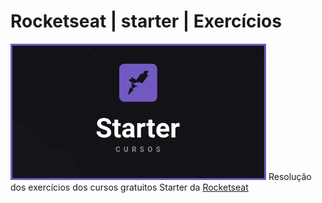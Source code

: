 # Rocketseat | starter | Exercícios
<img src="/docs/screenshot_starter.jpg" />
Resolução dos exercícios dos cursos gratuitos Starter da <a href="https://rocketseat.com.br/starter" target="_blank">Rocketseat</a>
